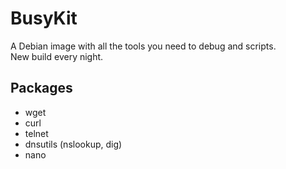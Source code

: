 # BusyKit
A Debian image with all the tools you need to debug and scripts.  
New build every night.

## Packages 
- wget 
- curl 
- telnet 
- dnsutils (nslookup, dig)
- nano
